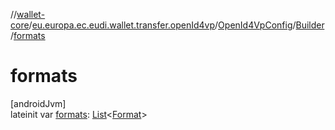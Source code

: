 //[wallet-core](../../../../index.md)/[eu.europa.ec.eudi.wallet.transfer.openId4vp](../../index.md)/[OpenId4VpConfig](../index.md)/[Builder](index.md)/[formats](formats.md)

# formats

[androidJvm]\
lateinit var [formats](formats.md): [List](https://kotlinlang.org/api/latest/jvm/stdlib/kotlin.collections/-list/index.html)&lt;[Format](../../-format/index.md)&gt;

